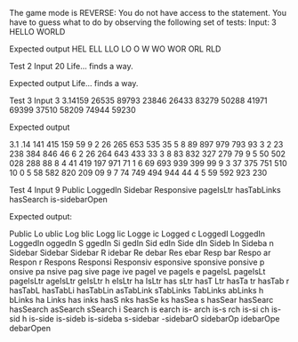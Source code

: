 The game mode is REVERSE: You do not have access to the statement. You have to guess what to do by observing the following set of tests:
Input: 
3
HELLO WORLD

Expected output
HEL
ELL
LLO
LO 
O W
 WO
WOR
ORL
RLD


Test 2
Input
20
Life... finds a way.

Expected output
Life... finds a way.


Test 3
Input
3
3.14159 26535 89793 23846 26433 83279 50288 41971 69399 37510 58209 74944 59230

Expected output

3.1
.14
141
415
159
59 
9 2
 26
265
653
535
35 
5 8
 89
897
979
793
93 
3 2
 23
238
384
846
46 
6 2
 26
264
643
433
33 
3 8
 83
832
327
279
79 
9 5
 50
502
028
288
88 
8 4
 41
419
197
971
71 
1 6
 69
693
939
399
99 
9 3
 37
375
751
510
10 
0 5
 58
582
820
209
09 
9 7
 74
749
494
944
44 
4 5
 59
592
923
230


Test 4
Input
9
Public LoggedIn Sidebar Responsive pageIsLtr hasTabLinks hasSearch is-sidebarOpen

Expected output:

Public Lo
ublic Log
blic Logg
lic Logge
ic Logged
c LoggedI
 LoggedIn
LoggedIn 
oggedIn S
ggedIn Si
gedIn Sid
edIn Side
dIn Sideb
In Sideba
n Sidebar
 Sidebar 
Sidebar R
idebar Re
debar Res
ebar Resp
bar Respo
ar Respon
r Respons
 Responsi
Responsiv
esponsive
sponsive 
ponsive p
onsive pa
nsive pag
sive page
ive pageI
ve pageIs
e pageIsL
 pageIsLt
pageIsLtr
ageIsLtr 
geIsLtr h
eIsLtr ha
IsLtr has
sLtr hasT
Ltr hasTa
tr hasTab
r hasTabL
 hasTabLi
hasTabLin
asTabLink
sTabLinks
TabLinks 
abLinks h
bLinks ha
Links has
inks hasS
nks hasSe
ks hasSea
s hasSear
 hasSearc
hasSearch
asSearch 
sSearch i
Search is
earch is-
arch is-s
rch is-si
ch is-sid
h is-side
 is-sideb
is-sideba
s-sidebar
-sidebarO
sidebarOp
idebarOpe
debarOpen


